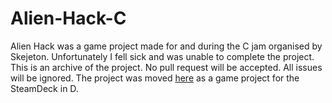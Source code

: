 # Alien-Hack-C
Alien Hack was a game project made for and during the C jam organised by Skejeton. Unfortunately I fell sick and was unable to complete the project. This is an archive of the project. No pull request will be accepted. All issues will be ignored. The project was moved [here](https://github.com/RealDoigt/Alien-Hack-D) as a game project for the SteamDeck in D.
